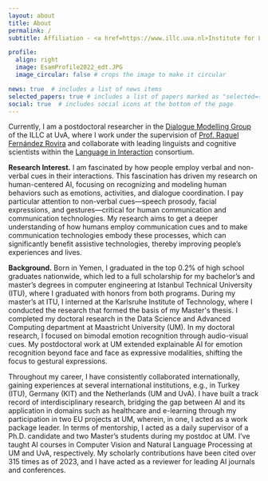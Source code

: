 ```yaml
---
layout: about
title: About
permalink: /
subtitle: Affiliation - <a href=https://www.illc.uva.nl>Institute for Logic, Language and Computation(ILLC)</a> at <a href=https://www.uva.nl>University of Amsterdam(UvA)</a>. Address - LAB42 (room L6.39), Science Park 900, 1012 WX, Amsterdam, The Netherlands.

profile:
  align: right
  image: EsamProfile2022_edt.JPG
  image_circular: false # crops the image to make it circular

news: true  # includes a list of news items
selected_papers: true # includes a list of papers marked as "selected={true}"
social: true  # includes social icons at the bottom of the page
---
```

Currently, I am a postdoctoral researcher in the [Dialogue Modelling Group](https://dmg-illc.github.io/dmg/) of the ILLC at UvA, where I work under the supervision of [Prof. Raquel Fernández Rovira](https://staff.fnwi.uva.nl/r.fernandezrovira/) and collaborate with leading linguists and cognitive scientists within the [Language in Interaction](https://www.languageininteraction.nl/) consortium.

**Research Interest.** I am fascinated by how people employ verbal and non-verbal cues in their interactions. This fascination has driven my research on human-centered AI, focusing on recognizing and modeling human behaviors such as emotions, activities, and dialogue coordination. I pay particular attention to non-verbal cues—speech prosody, facial expressions, and gestures—critical for human communication and communication technologies. My research aims to get a deeper understanding of how humans employ communication cues and to make communication technologies embody these processes, which can significantly benefit assistive technologies, thereby improving people’s experiences and lives.

**Background.** Born in Yemen, I graduated in the top 0.2% of high school graduates nationwide, which led to a full scholarship for my bachelor’s and master’s degrees in computer engineering at Istanbul Technical University (ITU), where I graduated with honors from both programs. During my master’s at ITU, I interned at the Karlsruhe Institute of Technology, where I conducted the research that formed the basis of my Master's thesis. I completed my doctoral research in the Data Science and Advanced Computing department at Maastricht University (UM). In my doctoral research, I focused on bimodal emotion recognition through audio-visual cues. My postdoctoral work at UM extended explainable AI for emotion recognition beyond face and face as expressive modalities, shifting the focus to gestural expressions.

Throughout my career, I have consistently collaborated internationally, gaining experiences at several international institutions, e.g., in Turkey (ITU), Germany (KIT) and the Netherlands (UM and UvA). I have built a track record of interdisciplinary research, bridging the gap between AI and its application in domains such as healthcare and e-learning through my participation in two EU projects at UM, wherein, in one, I acted as a work package leader. In terms of mentorship, I acted as a daily supervisor of a Ph.D. candidate and two Master’s students during my postdoc at UM. I’ve taught AI courses in Computer Vision and Natural Language Processing at UM and UvA, respectively. My scholarly contributions have been cited over 315 times as of 2023, and I have acted as a reviewer for leading AI journals and conferences.
